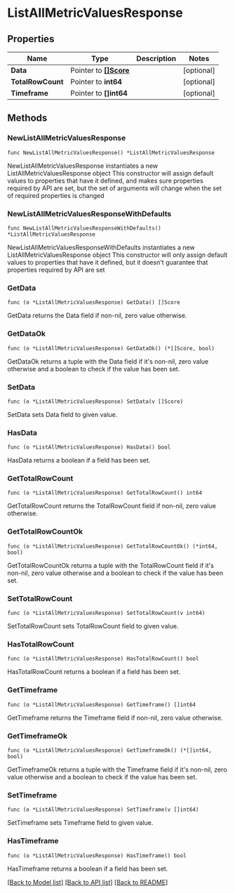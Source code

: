 # ListAllMetricValuesResponse

## Properties

Name | Type | Description | Notes
------------ | ------------- | ------------- | -------------
**Data** | Pointer to [**[]Score**](Score.md) |  | [optional] 
**TotalRowCount** | Pointer to **int64** |  | [optional] 
**Timeframe** | Pointer to **[]int64** |  | [optional] 

## Methods

### NewListAllMetricValuesResponse

`func NewListAllMetricValuesResponse() *ListAllMetricValuesResponse`

NewListAllMetricValuesResponse instantiates a new ListAllMetricValuesResponse object
This constructor will assign default values to properties that have it defined,
and makes sure properties required by API are set, but the set of arguments
will change when the set of required properties is changed

### NewListAllMetricValuesResponseWithDefaults

`func NewListAllMetricValuesResponseWithDefaults() *ListAllMetricValuesResponse`

NewListAllMetricValuesResponseWithDefaults instantiates a new ListAllMetricValuesResponse object
This constructor will only assign default values to properties that have it defined,
but it doesn't guarantee that properties required by API are set

### GetData

`func (o *ListAllMetricValuesResponse) GetData() []Score`

GetData returns the Data field if non-nil, zero value otherwise.

### GetDataOk

`func (o *ListAllMetricValuesResponse) GetDataOk() (*[]Score, bool)`

GetDataOk returns a tuple with the Data field if it's non-nil, zero value otherwise
and a boolean to check if the value has been set.

### SetData

`func (o *ListAllMetricValuesResponse) SetData(v []Score)`

SetData sets Data field to given value.

### HasData

`func (o *ListAllMetricValuesResponse) HasData() bool`

HasData returns a boolean if a field has been set.

### GetTotalRowCount

`func (o *ListAllMetricValuesResponse) GetTotalRowCount() int64`

GetTotalRowCount returns the TotalRowCount field if non-nil, zero value otherwise.

### GetTotalRowCountOk

`func (o *ListAllMetricValuesResponse) GetTotalRowCountOk() (*int64, bool)`

GetTotalRowCountOk returns a tuple with the TotalRowCount field if it's non-nil, zero value otherwise
and a boolean to check if the value has been set.

### SetTotalRowCount

`func (o *ListAllMetricValuesResponse) SetTotalRowCount(v int64)`

SetTotalRowCount sets TotalRowCount field to given value.

### HasTotalRowCount

`func (o *ListAllMetricValuesResponse) HasTotalRowCount() bool`

HasTotalRowCount returns a boolean if a field has been set.

### GetTimeframe

`func (o *ListAllMetricValuesResponse) GetTimeframe() []int64`

GetTimeframe returns the Timeframe field if non-nil, zero value otherwise.

### GetTimeframeOk

`func (o *ListAllMetricValuesResponse) GetTimeframeOk() (*[]int64, bool)`

GetTimeframeOk returns a tuple with the Timeframe field if it's non-nil, zero value otherwise
and a boolean to check if the value has been set.

### SetTimeframe

`func (o *ListAllMetricValuesResponse) SetTimeframe(v []int64)`

SetTimeframe sets Timeframe field to given value.

### HasTimeframe

`func (o *ListAllMetricValuesResponse) HasTimeframe() bool`

HasTimeframe returns a boolean if a field has been set.


[[Back to Model list]](../README.md#documentation-for-models) [[Back to API list]](../README.md#documentation-for-api-endpoints) [[Back to README]](../README.md)


